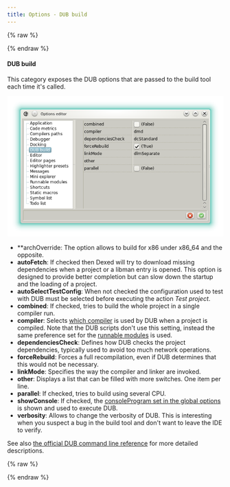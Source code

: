 ```yaml
---
title: Options - DUB build
---
```


{% raw %}
<script src="//cdnjs.cloudflare.com/ajax/libs/anchor-js/4.0.0/anchor.min.js"></script>
{% endraw %}

#### DUB build

This category exposes the DUB options that are passed to the build tool each time it's called.

![](img/options_dub_build.png)

- **archOverride: The option allows to build for x86 under x86_64 and the opposite.
- **autoFetch**: If checked then Dexed will try to download missing dependencies when a project or a libman entry is opened. This option is designed to provide better completion but can slow down the startup and the loading of a project.
- **autoSelectTestConfig**: When not checked the configuration used to test with DUB must be selected before executing the action _Test project_.
- **combined**: If checked, tries to build the whole project in a single compiler run.
- **compiler**: Selects [which compiler](options_compilers_paths) is used by DUB when a project is compiled. Note that the DUB scripts don't use this setting, instead the same preference set for the [runnable modules](features_runnables#options) is used.
- **dependenciesCheck**: Defines how DUB checks the project dependencies, typically used to avoid too much network operations.
- **forceRebuild**: Forces a full recompilation, even if DUB determines that this would not be necessary.
- **linkMode**: Specifies the way the compiler and linker are invoked.
- **other**: Displays a list that can be filled with more switches. One item per line.
- **parallel**: If checked, tries to build using several CPU.
- **showConsole**: If checked, the [consoleProgram set in the global options](options_application) is shown and used to execute DUB.
- **verbosity**: Allows to change the verbosity of DUB. This is interesting when you suspect a bug in the build tool and don't want to leave the IDE to verify.

See also [the official DUB command line reference](http://code.dlang.org/docs/commandline) for more detailed descriptions.

{% raw %}
<script>
anchors.add();
</script>
{% endraw %}
